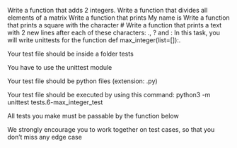 Write a function that adds 2 integers.
Write a function that divides all elements of a matrix
Write a function that prints My name is <first name> <last name>
Write a function that prints a square with the character #
Write a function that prints a text with 2 new lines after each of these characters: ., ? and :
In this task, you will write unittests for the function def max_integer(list=[]):.



Your test file should be inside a folder tests

You have to use the unittest module

Your test file should be python files (extension: .py)

Your test file should be executed by using this command: python3 -m unittest tests.6-max_integer_test

All tests you make must be passable by the function below

We strongly encourage you to work together on test cases, so that you don’t miss any edge case

